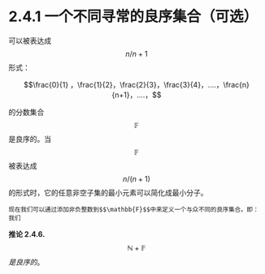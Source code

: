 # 2.4.1 一个不同寻常的良序集合（可选）

可以被表达成 $$n/n+1$$形式：

 $$\frac{0}{1} ，\frac{1}{2}，\frac{2}{3}，\frac{3}{4}，....，\frac{n}{n+1}，....，$$

的分数集合$$\mathbb{F}$$是良序的。当$$\mathbb{F}$$被表达成 $$n/(n+1)$$的形式时，它的任意非空子集的最小元素可以简化成最小分子。

    现在我们可以通过添加非负整数到$$\mathbb{F}$$中来定义一个与众不同的良序集合。即：我们







**推论 2.4.6.** $$\mathbb{N}+\mathbb{F}$$_是良序的_。 

